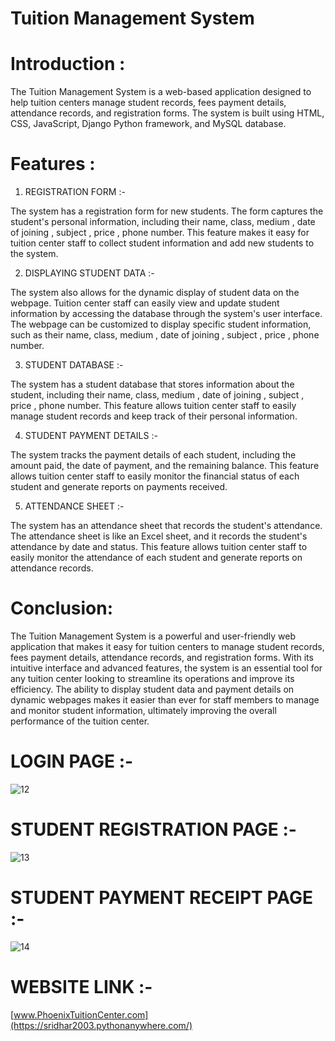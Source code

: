# Tuition Management System

# Introduction :
The Tuition Management System is a web-based application designed to help tuition centers manage student records, fees payment details, attendance records, and registration forms. The system is built using HTML, CSS, JavaScript, Django Python framework, and MySQL database.

# Features :

1. REGISTRATION FORM :-

The system has a registration form for new students. The form captures the student's personal information, including their name, class, medium , date of joining , subject , price , phone number. This feature makes it easy for tuition center staff to collect student information and add new students to the system.

2. DISPLAYING STUDENT DATA :-

The system also allows for the dynamic display of student data on the webpage. Tuition center staff can easily view and update student information by accessing the database through the system's user interface. The webpage can be customized to display specific student information, such as their name, class, medium , date of joining , subject , price , phone number.

3. STUDENT DATABASE :-

The system has a student database that stores information about the student, including their name, class, medium , date of joining , subject , price , phone number. This feature allows tuition center staff to easily manage student records and keep track of their personal information.

4. STUDENT PAYMENT DETAILS :-

The system tracks the payment details of each student, including the amount paid, the date of payment, and the remaining balance. This feature allows tuition center staff to easily monitor the financial status of each student and generate reports on payments received.

5. ATTENDANCE SHEET :-

The system has an attendance sheet that records the student's attendance. The attendance sheet is like an Excel sheet, and it records the student's attendance by date and status. This feature allows tuition center staff to easily monitor the attendance of each student and generate reports on attendance records.

# Conclusion:

The Tuition Management System is a powerful and user-friendly web application that makes it easy for tuition centers to manage student records, fees payment details, attendance records, and registration forms. With its intuitive interface and advanced features, the system is an essential tool for any tuition center looking to streamline its operations and improve its efficiency. The ability to display student data and payment details on dynamic webpages makes it easier than ever for staff members to manage and monitor student information, ultimately improving the overall performance of the tuition center.


# LOGIN PAGE :-


![12](https://user-images.githubusercontent.com/98053650/229566948-e6072a3a-366b-4893-8135-cba7221f8d11.png)



# STUDENT REGISTRATION PAGE :-

![13](https://user-images.githubusercontent.com/98053650/229567110-ccc89ba8-91e7-455a-97b2-2d9dc394f911.png)


# STUDENT PAYMENT RECEIPT PAGE :-

![14](https://user-images.githubusercontent.com/98053650/229567227-641f0980-b4ff-47cb-be78-8ab51e80203a.png)

# WEBSITE LINK :-

[www.PhoenixTuitionCenter.com](https://sridhar2003.pythonanywhere.com/)

